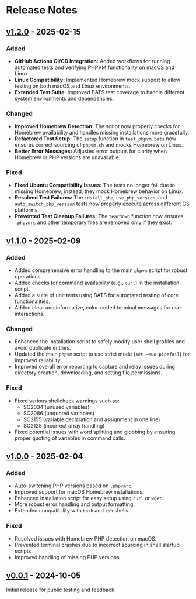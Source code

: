 # Release Notes

## [v1.2.0](https://github.com/Thavarshan/phpvm/compare/v1.1.0...v1.2.0) - 2025-02-15

### Added

- **GitHub Actions CI/CD Integration:** Added workflows for running automated tests and verifying PHPVM functionality on macOS and Linux.
- **Linux Compatibility:** Implemented Homebrew mock support to allow testing on both macOS and Linux environments.
- **Extended Test Suite:** Improved BATS test coverage to handle different system environments and dependencies.

### Changed

- **Improved Homebrew Detection:** The script now properly checks for Homebrew availability and handles missing installations more gracefully.
- **Refactored Test Setup:** The `setup` function in `test_phpvm.bats` now ensures correct sourcing of `phpvm.sh` and mocks Homebrew on Linux.
- **Better Error Messages:** Adjusted error outputs for clarity when Homebrew or PHP versions are unavailable.

### Fixed

- **Fixed Ubuntu Compatibility Issues:** The tests no longer fail due to missing Homebrew; instead, they mock Homebrew behavior on Linux.
- **Resolved Test Failures:** The `install_php`, `use_php_version`, and `auto_switch_php_version` tests now properly execute across different OS platforms.
- **Prevented Test Cleanup Failures:** The `teardown` function now ensures `.phpvmrc` and other temporary files are removed only if they exist.

## [v1.1.0](https://github.com/Thavarshan/phpvm/compare/v1.0.0...v1.1.0) - 2025-02-09

### Added

- Added comprehensive error handling to the main `phpvm` script for robust operations.
- Added checks for command availability (e.g., `curl`) in the installation script.
- Added a suite of unit tests using BATS for automated testing of core functionalities.
- Added clear and informative, color-coded terminal messages for user interactions.

### Changed

- Enhanced the installation script to safely modify user shell profiles and avoid duplicate entries.
- Updated the main `phpvm` script to use strict mode (`set -euo pipefail`) for improved reliability.
- Improved overall error reporting to capture and relay issues during directory creation, downloading, and setting file permissions.

### Fixed

- Fixed various shellcheck warnings such as:
  - SC2034 (unused variables)
  - SC2086 (unquoted variables)
  - SC2155 (variable declaration and assignment in one line)
  - SC2128 (incorrect array handling)
- Fixed potential issues with word splitting and globbing by ensuring proper quoting of variables in command calls.

## [v1.0.0](https://github.com/Thavarshan/phpvm/compare/v0.0.1...v1.0.0) - 2025-02-04

### Added

- Auto-switching PHP versions based on `.phpvmrc`.
- Improved support for macOS Homebrew installations.
- Enhanced installation script for easy setup using `curl` or `wget`.
- More robust error handling and output formatting.
- Extended compatibility with `bash` and `zsh` shells.

### Fixed

- Resolved issues with Homebrew PHP detection on macOS.
- Prevented terminal crashes due to incorrect sourcing in shell startup scripts.
- Improved handling of missing PHP versions.

## [v0.0.1](https://github.com/Thavarshan/phpvm/compare/v0.0.0...v0.0.1) - 2024-10-05

Initial release for public testing and feedback.
